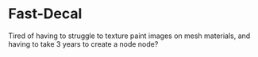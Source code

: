 # Fast-Decal

Tired of having to struggle to texture paint images on mesh materials, and having to take 3 years to create a node node?
